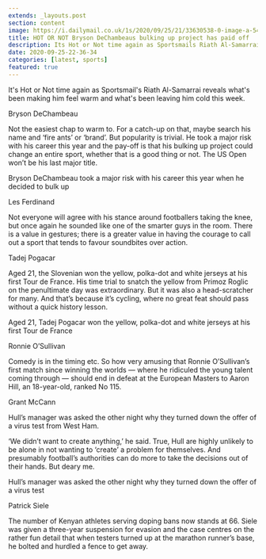 ```yaml
---
extends: _layouts.post
section: content
image: https://i.dailymail.co.uk/1s/2020/09/25/21/33630538-0-image-a-54_1601065645108.jpg 
title: HOT OR NOT Bryson DeChambeaus bulking up project has paid off 
description: Its Hot or Not time again as Sportsmails Riath Al-Samarrai reveals whats been making him feel warm and whats been leaving him cold this week.    
date: 2020-09-25-22-36-34 
categories: [latest, sports] 
featured: true 
--- 
```

It's Hot or Not time again as Sportsmail's Riath Al-Samarrai reveals what's been making him feel warm and what's been leaving him cold this week.   

Bryson DeChambeau

Not the easiest chap to warm to. For a catch-up on that, maybe search his name and ‘fire ants’ or ‘brand’. But popularity is trivial. He took a major risk with his career this year and the pay-off is that his bulking up project could change an entire sport, whether that is a good thing or not. The US Open won’t be his last major title.

Bryson DeChambeau took a major risk with his career this year when he decided to bulk up

Les Ferdinand

Not everyone will agree with his stance around footballers taking the knee, but once again he sounded like one of the smarter guys in the room. There is a value in gestures; there is a greater value in having the courage to call out a sport that tends to favour soundbites over action.

Tadej Pogacar

Aged 21, the Slovenian won the yellow, polka-dot and white jerseys at his first Tour de France. His time trial to snatch the yellow from Primoz Roglic on the penultimate day was extraordinary. But it was also a head-scratcher for many. And that’s because it’s cycling, where no great feat should pass without a quick history lesson.

Aged 21, Tadej Pogacar won the yellow, polka-dot and white jerseys at his first Tour de France

Ronnie O’Sullivan

Comedy is in the timing etc. So how very amusing that Ronnie O’Sullivan’s first match since winning the worlds — where he ridiculed the young talent coming through — should end in defeat at the European Masters to Aaron Hill, an 18-year-old, ranked No 115.

Grant McCann

Hull’s manager was asked the other night why they turned down the offer of a virus test from West Ham.

‘We didn’t want to create anything,’ he said. True, Hull are highly unlikely to be alone in not wanting to ‘create’ a problem for themselves. And presumably football’s authorities can do more to take the decisions out of their hands. But deary me.

Hull’s manager was asked the other night why they turned down the offer of a virus test

Patrick Siele

The number of Kenyan athletes serving doping bans now stands at 66. Siele was given a three-year suspension for evasion and the case centres on the rather fun detail that when testers turned up at the marathon runner’s base, he bolted and hurdled a fence to get away.

